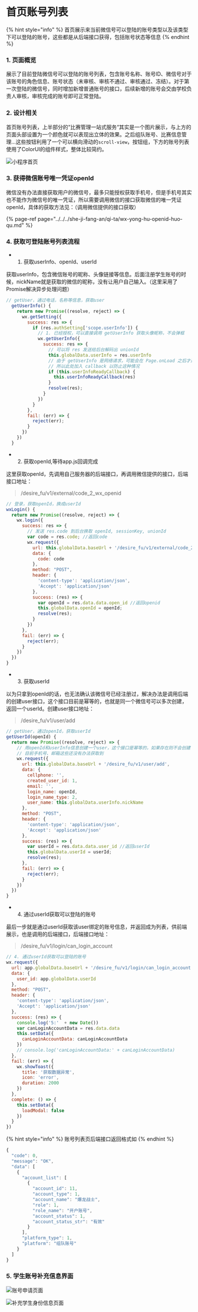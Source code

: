 # 首页账号列表

{% hint style="info" %}
首页展示来当前微信号可以登陆的账号类型以及该类型下可以登陆的账号，这些都是从后端接口获得，包括账号状态等信息
{% endhint %}

### 1. 页面概览

展示了目前登陆微信号可以登陆的账号列表，包含账号名称、账号ID、微信号对于该账号的角色信息、账号状态（未审核、审核不通过、审核通过、冻结）。对于第一次登陆的微信号，同时增加新增普通账号的接口，后续新增的账号会交由学校负责人审核，审核完成的账号即可正常登陆。

### 2. 设计相关

首页账号列表，上半部分的“比赛管理一站式服务“其实是一个图片展示，与上方的页面头部设置为一个颜色就可以表现出立体的效果。之后组队账号、比赛信息管理...这些按钮利用了一个可以横向滑动的`scroll-view`，按钮组，下方的账号列表使用了ColorUI的组件样式，整体比较简约。

![&#x5C0F;&#x7A0B;&#x5E8F;&#x9996;&#x9875;](../../../.gitbook/assets/image%20%2818%29.png)

### 3. 获得微信账号唯一凭证openId

微信没有办法直接获取用户的微信号，最多只能授权获取手机号，但是手机号其实也不能作为微信号的唯一凭证，所以需要调用微信的接口获取微信的唯一凭证openId，具体的获取方法见：（调用微信提供的接口获取）

{% page-ref page="../../../she-ji-fang-an/qi-ta/wx-yong-hu-openid-huo-qu.md" %}

### 4. 获取可登陆账号列表流程

* 1. 获取userInfo、openId、userId

获取userInfo，包含微信账号的昵称、头像链接等信息。后面注册学生账号的时候，nickName就是获取的微信的昵称，没有让用户自己输入。（这里采用了Promise解决异步处理问题）

```javascript
// getUser，通过电话，名称等信息，获取user
  getUserInfo() {
    return new Promise((resolve, reject) => {
      wx.getSetting({
        success: res => {
          if (res.authSetting['scope.userInfo']) {
            // 1. 已经授权，可以直接调用 getUserInfo 获取头像昵称，不会弹框
            wx.getUserInfo({
              success: res => {
                // 可以将 res 发送给后台解码出 unionId
                this.globalData.userInfo = res.userInfo
                // 由于 getUserInfo 是网络请求，可能会在 Page.onLoad 之后才返回
                // 所以此处加入 callback 以防止这种情况
                if (this.userInfoReadyCallback) {
                  this.userInfoReadyCallback(res)
                }
                resolve(res);
              }
            })
          }
        },
        fail: (err) => {
          reject(err);
        }
      })
    })
  }
```

* 2. 获取openId,等待app.js回调完成

这里获取openId，先调用自己服务器的后端接口，再调用微信提供的接口，后端接口地址：

> /desire\_fu/v1/external/code\_2\_wx\_openid

```javascript
// 登录，获取openId，换成userId
wxLogin() {
  return new Promise((resolve, reject) => {
    wx.login({
      success: res => {
        // 发送 res.code 到后台换取 openId, sessionKey, unionId
        var code = res.code; //返回code
        wx.request({
          url: this.globalData.baseUrl + '/desire_fu/v1/external/code_2_wx_openid',
          data: {
            code: code
          },
          method: "POST",
          header: {
            'content-type': 'application/json',
            'Accept': 'application/json'
          },
          success: (res) => {
            var openId = res.data.data.open_id //返回openid
            this.globalData.openId = openId;
            resolve(res);
          }
        })
      },
      fail: (err) => {
        reject(err);
      }
    })
  })
}
```

* 3. 获取userId

以为只拿到openId的话，也无法确认该微信号已经注册过，解决办法是调用后端的创建user接口，这个接口目前是幂等的，也就是同一个微信号可以多次创建，返回一个userId。创建user接口地址：

> /desire\_fu/v1/user/add

```javascript
// getUser，通过openId，获取userId
getUserId(openId) {
  return new Promise((resolve, reject) => {
    // 用openId和userInfo信息创建一个user，这个接口是幂等的，如果存在则不会创建
    // 目前手机号、邮箱这些还没有办法获取到
    wx.request({
      url: this.globalData.baseUrl + '/desire_fu/v1/user/add',
      data: {
        cellphone: '',
        created_user_id: 1,
        email: '',
        login_name: openId,
        login_name_type: 2,
        user_name: this.globalData.userInfo.nickName
      },
      method: "POST",
      header: {
        'content-type': 'application/json',
        'Accept': 'application/json'
      },
      success: (res) => {
        var userId = res.data.data.user_id //返回userId
        this.globalData.userId = userId;
        resolve(res);
      },
      fail: (err) => {
        reject(err);
      }
    })
  })
}
```

* 4. 通过userId获取可以登陆的账号

最后一步就是通过userId获取该user绑定的账号信息，并返回成为列表，供前端展示，也是调用的后端接口，后端接口地址：

> /desire\_fu/v1/login/can\_login\_account

```javascript
// 4. 通过userId获取可以登陆的账号
wx.request({
  url: app.globalData.baseUrl + '/desire_fu/v1/login/can_login_account',
  data: {
    user_id: app.globalData.userId
  },
  method: "POST",
  header: {
    'content-type': 'application/json',
    'Accept': 'application/json'
  },
  success: (res) => {
    console.log('5:'  + new Date())
    var canLoginAccountData = res.data.data
    this.setData({
      canLoginAccountData: canLoginAccountData
    })
    // console.log('canLoginAccountData:' + canLoginAccountData)
  },
  fail: (err) => {
    wx.showToast({
      title: '获取数据异常',
      icon: 'error',
      duration: 2000
    })
  },
  complete: () => {
    this.setData({
      loadModal: false
    })
  }
})
```

{% hint style="info" %}
账号列表页后端接口返回格式如
{% endhint %}

```javascript
{
  "code": 0,
  "message": "OK",
  "data": [
    {
      "account_list": [
        {
          "account_id": 11,
          "account_type": 1,
          "account_name": "爆龙战士",
          "role": 1,
          "role_name": "开户账号",
          "account_status": 1,
          "account_status_str": "有效"
        }
      ],
      "platform_type": 1,
      "platform": "组队账号"
    }
  ]
}
```

### 5. 学生账号补充信息界面

![&#x8D26;&#x53F7;&#x7533;&#x8BF7;&#x9875;&#x9762;](../../../.gitbook/assets/image%20%2816%29.png)

![&#x8865;&#x5145;&#x5B66;&#x751F;&#x8EAB;&#x4EFD;&#x4FE1;&#x606F;&#x9875;&#x9762;](../../../.gitbook/assets/image%20%2817%29.png)





